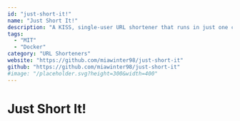 ```yaml
---
id: "just-short-it!"
name: "Just Short It!"
description: "A KISS, single-user URL shortener that runs in just one container."
tags:
  - "MIT"
  - "Docker"
category: "URL Shorteners"
website: "https://github.com/miawinter98/just-short-it"
github: "https://github.com/miawinter98/just-short-it"
#image: "/placeholder.svg?height=300&width=400"
---
```


# Just Short It!
